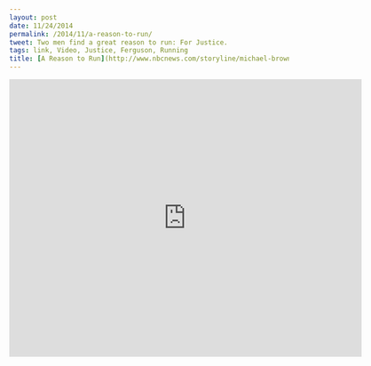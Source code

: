 ```yaml
---
layout: post
date: 11/24/2014
permalink: /2014/11/a-reason-to-run/
tweet: Two men find a great reason to run: For Justice.
tags: link, Video, Justice, Ferguson, Running
title: [A Reason to Run](http://www.nbcnews.com/storyline/michael-brown-shooting/reason-run-two-men-road-leads-ferguson-n254601)
---
```


<iframe id="video" src="http://player.theplatform.com/p/2E2eJC/nbcNewsOffsite?guid=p_jb_ferguson_run_141123" width="635" height="500" scrolling="no" frameborder="0"></iframe>